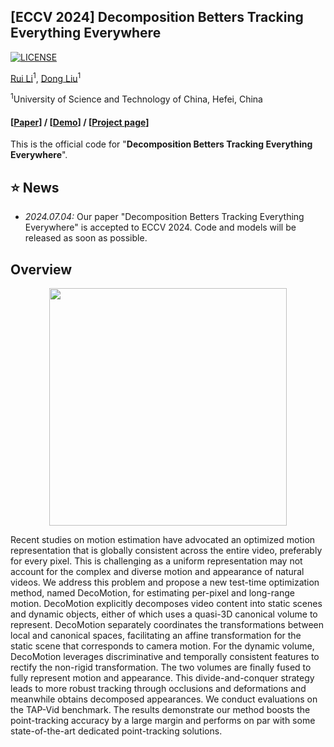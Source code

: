 ## [ECCV 2024] Decomposition Betters Tracking Everything Everywhere

[![LICENSE](https://img.shields.io/github/license/qianduoduolr/DecoMotion)](https://github.com/qianduoduolr/DecoMotion/blob/base/LICENSE)

[Rui Li](https://qianduoduolr.github.io/)<sup>1</sup>, [Dong Liu](https://faculty.ustc.edu.cn/dongeliu/en/index/85593/list/index.htm)<sup>1</sup>

<sup>1</sup>University of Science and Technology of China, Hefei, China

#### [[Paper](https://arxiv.org/pdf/2407.06531)] /  [[Demo](https://youtu.be)] / [[Project page](https://github.com/qianduoduolr/DecoMotion)] 

This is the official code for  "**Decomposition Betters Tracking Everything Everywhere**". 



## :star: News
- *2024.07.04:*  Our paper "Decomposition Betters Tracking Everything Everywhere" is accepted to ECCV 2024. Code and models will be released as soon as possible.


## Overview
<!-- ![](figure/framework.png) -->

<div  align="center">    
<img src="figure/framework.png"  height="380px"/> 
</div>
   
Recent studies on motion estimation have advocated an optimized motion representation that is globally consistent across the entire video, preferably for every pixel. This is challenging as a uniform representation may not account for the complex and diverse motion and appearance of natural videos. We address this problem and propose a new test-time optimization method, named DecoMotion, for estimating per-pixel and long-range motion. DecoMotion explicitly decomposes video content into static scenes and dynamic objects, either of which uses a quasi-3D canonical volume to represent. DecoMotion separately coordinates the transformations between local and canonical spaces, facilitating an affine transformation for the static scene that corresponds to camera motion. For the dynamic volume, DecoMotion leverages discriminative and temporally consistent features to rectify the non-rigid transformation. The two volumes are finally fused to fully represent motion and appearance. This divide-and-conquer strategy leads to more robust tracking through occlusions and deformations and meanwhile obtains decomposed appearances. We conduct evaluations on the TAP-Vid benchmark. The results demonstrate our method boosts the point-tracking accuracy by a large margin and performs on par with some state-of-the-art dedicated point-tracking solutions. 